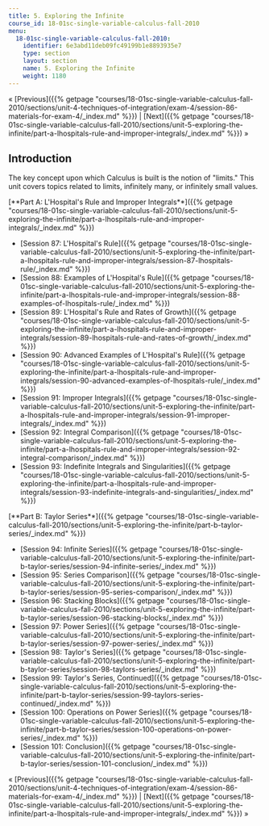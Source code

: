 ```yaml
---
title: 5. Exploring the Infinite
course_id: 18-01sc-single-variable-calculus-fall-2010
menu:
  18-01sc-single-variable-calculus-fall-2010:
    identifier: 6e3abd11deb09fc49199b1e8893935e7
    type: section
    layout: section
    name: 5. Exploring the Infinite
    weight: 1180
---
```

« [Previous]({{% getpage "courses/18-01sc-single-variable-calculus-fall-2010/sections/unit-4-techniques-of-integration/exam-4/session-86-materials-for-exam-4/_index.md" %}}) | [Next]({{% getpage "courses/18-01sc-single-variable-calculus-fall-2010/sections/unit-5-exploring-the-infinite/part-a-lhospitals-rule-and-improper-integrals/_index.md" %}}) »

Introduction
------------

The key concept upon which Calculus is built is the notion of "limits." This unit covers topics related to limits, infinitely many, or infinitely small values.

[\*\*Part A: L'Hospital's Rule and Improper Integrals\*\*]({{% getpage "courses/18-01sc-single-variable-calculus-fall-2010/sections/unit-5-exploring-the-infinite/part-a-lhospitals-rule-and-improper-integrals/_index.md" %}})

*   [Session 87: L'Hospital's Rule]({{% getpage "courses/18-01sc-single-variable-calculus-fall-2010/sections/unit-5-exploring-the-infinite/part-a-lhospitals-rule-and-improper-integrals/session-87-lhospitals-rule/_index.md" %}})
*   [Session 88: Examples of L'Hospital's Rule]({{% getpage "courses/18-01sc-single-variable-calculus-fall-2010/sections/unit-5-exploring-the-infinite/part-a-lhospitals-rule-and-improper-integrals/session-88-examples-of-lhospitals-rule/_index.md" %}})
*   [Session 89: L'Hospital's Rule and Rates of Growth]({{% getpage "courses/18-01sc-single-variable-calculus-fall-2010/sections/unit-5-exploring-the-infinite/part-a-lhospitals-rule-and-improper-integrals/session-89-lhospitals-rule-and-rates-of-growth/_index.md" %}})
*   [Session 90: Advanced Examples of L'Hospital's Rule]({{% getpage "courses/18-01sc-single-variable-calculus-fall-2010/sections/unit-5-exploring-the-infinite/part-a-lhospitals-rule-and-improper-integrals/session-90-advanced-examples-of-lhospitals-rule/_index.md" %}})
*   [Session 91: Improper Integrals]({{% getpage "courses/18-01sc-single-variable-calculus-fall-2010/sections/unit-5-exploring-the-infinite/part-a-lhospitals-rule-and-improper-integrals/session-91-improper-integrals/_index.md" %}})
*   [Session 92: Integral Comparison]({{% getpage "courses/18-01sc-single-variable-calculus-fall-2010/sections/unit-5-exploring-the-infinite/part-a-lhospitals-rule-and-improper-integrals/session-92-integral-comparison/_index.md" %}})
*   [Session 93: Indefinite Integrals and Singularities]({{% getpage "courses/18-01sc-single-variable-calculus-fall-2010/sections/unit-5-exploring-the-infinite/part-a-lhospitals-rule-and-improper-integrals/session-93-indefinite-integrals-and-singularities/_index.md" %}})

[\*\*Part B: Taylor Series\*\*]({{% getpage "courses/18-01sc-single-variable-calculus-fall-2010/sections/unit-5-exploring-the-infinite/part-b-taylor-series/_index.md" %}})

*   [Session 94: Infinite Series]({{% getpage "courses/18-01sc-single-variable-calculus-fall-2010/sections/unit-5-exploring-the-infinite/part-b-taylor-series/session-94-infinite-series/_index.md" %}})
*   [Session 95: Series Comparison]({{% getpage "courses/18-01sc-single-variable-calculus-fall-2010/sections/unit-5-exploring-the-infinite/part-b-taylor-series/session-95-series-comparison/_index.md" %}})
*   [Session 96: Stacking Blocks]({{% getpage "courses/18-01sc-single-variable-calculus-fall-2010/sections/unit-5-exploring-the-infinite/part-b-taylor-series/session-96-stacking-blocks/_index.md" %}})
*   [Session 97: Power Series]({{% getpage "courses/18-01sc-single-variable-calculus-fall-2010/sections/unit-5-exploring-the-infinite/part-b-taylor-series/session-97-power-series/_index.md" %}})
*   [Session 98: Taylor's Series]({{% getpage "courses/18-01sc-single-variable-calculus-fall-2010/sections/unit-5-exploring-the-infinite/part-b-taylor-series/session-98-taylors-series/_index.md" %}})
*   [Session 99: Taylor's Series, Continued]({{% getpage "courses/18-01sc-single-variable-calculus-fall-2010/sections/unit-5-exploring-the-infinite/part-b-taylor-series/session-99-taylors-series-continued/_index.md" %}})
*   [Session 100: Operations on Power Series]({{% getpage "courses/18-01sc-single-variable-calculus-fall-2010/sections/unit-5-exploring-the-infinite/part-b-taylor-series/session-100-operations-on-power-series/_index.md" %}})
*   [Session 101: Conclusion]({{% getpage "courses/18-01sc-single-variable-calculus-fall-2010/sections/unit-5-exploring-the-infinite/part-b-taylor-series/session-101-conclusion/_index.md" %}})

« [Previous]({{% getpage "courses/18-01sc-single-variable-calculus-fall-2010/sections/unit-4-techniques-of-integration/exam-4/session-86-materials-for-exam-4/_index.md" %}}) | [Next]({{% getpage "courses/18-01sc-single-variable-calculus-fall-2010/sections/unit-5-exploring-the-infinite/part-a-lhospitals-rule-and-improper-integrals/_index.md" %}}) »